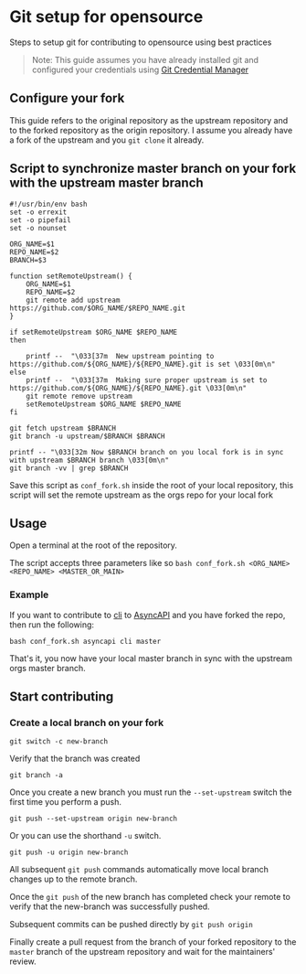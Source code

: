 # Git setup for opensource
Steps to setup git for contributing to opensource using best practices

> Note: This guide assumes you have already installed git and configured your credentials using [Git Credential Manager](https://github.com/git-ecosystem/git-credential-manager/blob/main/README.md)

## Configure your fork

This guide refers to the original repository as the upstream repository and to the forked repository as the origin repository. I assume you already have a fork of the upstream and you `git clone` it already.

## Script to synchronize master branch on your fork with the upstream master branch

```
#!/usr/bin/env bash
set -o errexit
set -o pipefail
set -o nounset

ORG_NAME=$1
REPO_NAME=$2
BRANCH=$3

function setRemoteUpstream() {
    ORG_NAME=$1
    REPO_NAME=$2
    git remote add upstream https://github.com/$ORG_NAME/$REPO_NAME.git
}

if setRemoteUpstream $ORG_NAME $REPO_NAME
then
    
    printf --  "\033[37m  New upstream pointing to https://github.com/${ORG_NAME}/${REPO_NAME}.git is set \033[0m\n"
else
    printf --  "\033[37m  Making sure proper upstream is set to https://github.com/${ORG_NAME}/${REPO_NAME}.git \033[0m\n"
    git remote remove upstream
    setRemoteUpstream $ORG_NAME $REPO_NAME
fi

git fetch upstream $BRANCH
git branch -u upstream/$BRANCH $BRANCH

printf -- "\033[32m Now $BRANCH branch on you local fork is in sync with upstream $BRANCH branch \033[0m\n"
git branch -vv | grep $BRANCH
```

Save this script as `conf_fork.sh` inside the root of your local repository, this script will set the remote upstream as the orgs repo for your local fork

## Usage

Open a terminal at the root of the repository.

The script accepts three parameters like so `bash conf_fork.sh <ORG_NAME> <REPO_NAME> <MASTER_OR_MAIN>`

### Example

If you want to contribute to [cli](https://github.com/asyncapi/cli) to [AsyncAPI](https://github.com/asyncapi) and you have forked the repo, then run the following:

```
bash conf_fork.sh asyncapi cli master
```

That's it, you now have your local master branch in sync with the upstream orgs master branch.

## Start contributing

### Create a local branch on your fork

```
git switch -c new-branch
```

Verify that the branch was created

```
git branch -a
```

Once you create a new branch you must run the `--set-upstream` switch the first time you perform a push.

```
git push --set-upstream origin new-branch
```

Or you can use the shorthand `-u` switch.

```
git push -u origin new-branch
```

All subsequent `git push` commands automatically move local branch changes up to the remote branch.

Once the `git push` of the new branch has completed check your remote to verify that the new-branch was successfully pushed.

Subsequent commits can be pushed directly by `git push origin`

Finally create a pull request from the branch of your forked repository to the `master` branch of the upstream repository and wait for the maintainers' review.
